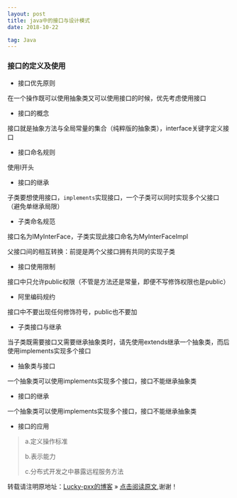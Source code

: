 ```yaml
---
layout: post
title: java中的接口与设计模式
date: 2018-10-22

tag: Java
--- 
```


### 接口的定义及使用

- 接口优先原则

在一个操作既可以使用抽象类又可以使用接口的时候，优先考虑使用接口

- 接口的概念

接口就是抽象方法与全局常量的集合（纯粹版的抽象类），interface关键字定义接口

- 接口命名规则

使用I开头

- 接口的继承

子类要想使用接口，`implements`实现接口，一个子类可以同时实现多个父接口（避免单继承局限）

- 子类命名规范

接口名为IMyInterFace，子类实现此接口命名为MyInterFaceImpl

父接口间的相互转换：前提是两个父接口拥有共同的实现子类

- 接口使用限制

接口中只允许public权限（不管是方法还是常量，即便不写修饰权限也是public）

- 阿里编码规约

接口中不要出现任何修饰符号，public也不要加

- 子类接口与继承

当子类既需要接口又需要继承抽象类时，请先使用extends继承一个抽象类，而后使用implements实现多个接口

- 抽象类与接口

一个抽象类可以使用implements实现多个接口，接口不能继承抽象类

- 接口的继承

一个抽象类可以使用implements实现多个接口，接口不能继承抽象类

- 接口的应用

> a.定义操作标准
>
> b.表示能力
>
> c.分布式开发之中暴露远程服务方法

转载请注明原地址：[Lucky-pxx的博客](http://www.bingoxin.top) » [点击阅读原文](http://www.bingoxin.top/2018/10/%E6%8E%A5%E5%8F%A3%E5%AE%9A%E4%B9%89%E4%B8%8E%E4%BD%BF%E7%94%A8/),谢谢！